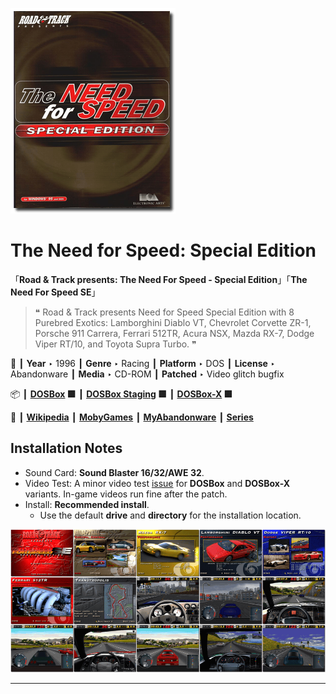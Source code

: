 ![](Thumbnail.png "application-thumbnail")

# The Need for Speed: Special Edition

「**Road & Track presents: The Need For Speed - Special Edition**」「**The Need For Speed SE**」

> ❝ Road & Track presents Need for Speed Special Edition with 8 Purebred Exotics: Lamborghini Diablo VT, Chevrolet Corvette ZR-1, Porsche 911 Carrera, Ferrari 512TR, Acura NSX, Mazda RX-7, Dodge Viper RT/10, and Toyota Supra Turbo. ❞
>

📌 ┃ **Year** ‣ 1996 ┃ **Genre** ‣ Racing ┃ **Platform** ‣ DOS ┃ **License** ‣ Abandonware ┃ **Media** ‣ CD-ROM ┃ **Patched** ‣ Video glitch bugfix 

📦 ┃ **[DOSBox](https://www.dosbox.com/) 🟩** ┃ **[DOSBox Staging](https://dosbox-staging.github.io/) 🟩** ┃ **[DOSBox-X](https://dosbox-x.com/) 🟩** 

📎 ┃ **[Wikipedia](https://en.wikipedia.org/wiki/The_Need_for_Speed)** ┃ **[MobyGames](https://www.mobygames.com/game/654/the-need-for-speed-special-edition/)** ┃ **[MyAbandonware](https://www.myabandonware.com/game/the-need-for-speed-special-edition-7q5)** ┃ **[Series](https://en.wikipedia.org/wiki/Need_for_Speed)** 

## Installation Notes
- Sound Card: **Sound Blaster 16/32/AWE 32**.
- Video Test: A minor video test [issue](https://www.os2museum.com/wp/need-for-speed-se-video-glitch/) for **DOSBox** and **DOSBox-X** variants. In-game videos run fine after the patch.
- Install: **Recommended install**.
  - Use the default **drive** and **directory** for the installation location.

![](Montage.png "The Need for Speed: Special Edition")

---

